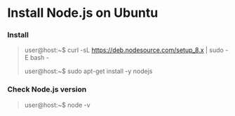 # Install Node.js on Ubuntu 

### Install

> user@host:~$ curl -sL https://deb.nodesource.com/setup_8.x | sudo -E bash -
>
> user@host:~$ sudo apt-get install -y nodejs

### Check Node.js version

> user@host:~$ node -v

